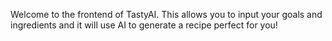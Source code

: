 Welcome to the frontend of TastyAI. This allows you to input your goals and ingredients and it will use AI to generate a recipe perfect for you!
